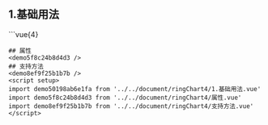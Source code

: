 ## 1.基础用法
<demo50198ab6e1fa />
```vue{4}
<template>
    <ring-chart-4 ref="chartRef" v-bind="chartOption"></ring-chart-4>
</template>

<script setup>
import { ref, onMounted } from 'vue';

const chartRef = ref();

const seriesData = [
    { value: 1048, name: '正常' },
    { value: 735, name: '故障' },
    { value: 580, name: '告警' },
    { value: 484, name: '离线' }
];
// 组合配置项
const chartOption = {
    seriesData
};

onMounted(() => chartRef.value.renderChart());
</script>
<style lang="scss" scoped>
.zrx-chart {
    height: 664px;
    background-color: rgb(3, 43, 68);
}
</style>
```
## 属性
<demo5f8c24b8d4d3 />
## 支持方法
<demo8ef9f25b1b7b />
<script setup>
import demo50198ab6e1fa from '../../document/ringChart4/1.基础用法.vue'
import demo5f8c24b8d4d3 from '../../document/ringChart4/属性.vue'
import demo8ef9f25b1b7b from '../../document/ringChart4/支持方法.vue'
</script>